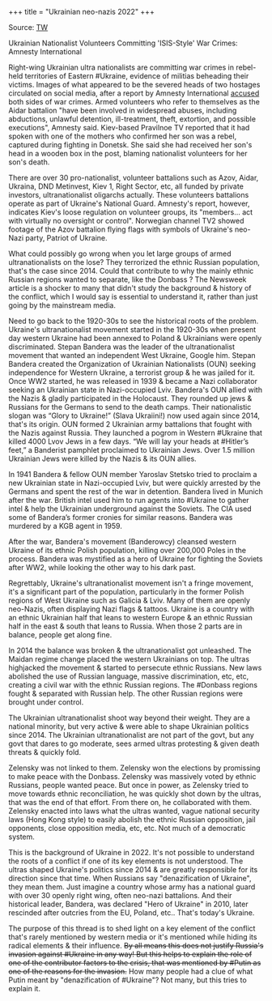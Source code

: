 +++
title = "Ukrainian neo-nazis 2022"
+++

Source: [TW](https://threadreaderapp.com/thread/1501149096949608451.html)

Ukrainian Nationalist Volunteers Committing 'ISIS-Style' War Crimes: Amnesty International

Right-wing Ukrainian ultra nationalists are committing war crimes in rebel-held territories of Eastern #Ukraine, evidence of militias beheading their victims. Images of what appeared to be the severed heads of two hostages circulated on social media, after a report by Amnesty International [accused](https://www.newsweek.com/evidence-war-crimes-committed-ukrainian-nationalist-volunteers-grows-269604) both sides of war crimes. Armed volunteers who refer to themselves as the Aidar battalion "have been involved in widespread abuses, including abductions, unlawful detention, ill-treatment, theft, extortion, and possible executions", Amnesty said. Kiev-based Pravilnoe TV reported that it had spoken with one of the mothers who confirmed her son was a rebel, captured during fighting in Donetsk. She said she had received her son's head in a wooden box in the post, blaming nationalist volunteers for her son's death. 

There are over 30 pro-nationalist, volunteer battalions such as Azov, Aidar, Ukraina, DND Metinvest, Kiev 1, Right Sector, etc, all funded by private investors, ultranationalist oligarchs actually. These volunteers battalions operate as part of Ukraine's National Guard. Amnesty's report, however, indicates Kiev's loose regulation on volunteer groups, its "members... act with virtually no oversight or control". Norwegian channel TV2 showed footage of the Azov battalion flying flags with symbols of Ukraine's neo-Nazi party, Patriot of Ukraine.

What could possibly go wrong when you let large groups of armed ultranationalists on the lose? They terrorized the ethnic Russian population, that's the case since 2014. Could that contribute to why the mainly ethnic Russian regions wanted to separate, like the Donbass ? The Newsweek article is a shocker to many that didn't study the background & history of the conflict, which I would say is essential to understand it, rather than just going by the mainstream media.

Need to go back to the 1920-30s to see the historical roots of the problem. Ukraine's ultranationalist movement started in the 1920-30s when present day western Ukraine had been annexed to Poland & Ukrainians were openly discriminated. Stepan Bandera was the leader of the ultranationalist movement that wanted an independent West Ukraine, Google him. Stepan Bandera created the Organization of Ukrainian Nationalists (OUN) seeking independence for Western Ukraine, a terrorist group & he was jailed for it. Once WW2 started, he was released in 1939 & became a Nazi collaborator seeking an Ukrainian state in Nazi-occupied Lviv. Bandera's OUN allied with the Nazis & gladly participated in the Holocaust. They rounded up jews & Russians for the Germans to send to the death camps. Their nationalistic slogan was “Glory to Ukraine!” (Slava Ukraiini!) now used again since 2014, that's its origin. OUN formed 2 Ukrainian army battalions that fought with the Nazis against Russia. They launched a pogrom in Western #Ukraine that killed 4000 Lvov Jews in a few days. “We will lay your heads at #Hitler’s feet,” a Banderist pamphlet proclaimed to Ukrainian Jews. Over 1.5 million Ukrainian Jews were killed by the Nazis & its OUN allies.

In 1941 Bandera & fellow OUN member Yaroslav Stetsko tried to proclaim a new Ukrainian state in Nazi-occupied Lviv, but were quickly arrested by the Germans and spent the rest of the war in detention. Bandera lived in Munich after the war. British intel used him to run agents into #Ukraine to gather intel & help the Ukrainian underground against the Soviets. The CIA used some of Bandera’s former cronies for similar reasons. Bandera was murdered by a KGB agent in 1959.

After the war, Bandera's movement (Banderowcy) cleansed western Ukraine of its ethnic Polish population, killing over 200,000 Poles in the process. Bandera was mystified as a hero of Ukraine for fighting the Soviets after WW2, while looking the other way to his dark past. 

Regrettably, Ukraine's ultranationalist movement isn't a fringe movement, it's a significant part of the population, particularly in the former Polish regions of West Ukraine such as Galicia & Lviv. Many of them are openly neo-Nazis, often displaying Nazi flags & tattoos. Ukraine is a country with an ethnic Ukrainian half that leans to western Europe & an ethnic Russian half in the east & south that leans to Russia. When those 2 parts are in balance, people get along fine. 

In 2014 the balance was broken & the ultranationalist got unleashed. The Maidan regime change placed the western Ukrainians on top. The ultras highjacked the movement & started to persecute ethnic Russians. New laws abolished the use of Russian language, massive discrimination, etc, etc, creating a civil war with the ethnic Russian regions. The #Donbass regions fought & separated with Russian help. The other Russian regions were brought under control. 

The Ukrainian ultranationalist shoot way beyond their weight. They are a national minority, but very active & were able to shape Ukrainian politics since 2014. The Ukrainian ultranationalist are not part of the govt, but any govt that dares to go moderate, sees armed ultras protesting & given death threats & quickly fold.

Zelensky was not linked to them. Zelensky won the elections by promissing to make peace with the Donbass. Zelensky was massively voted by ethnic Russians, people wanted peace. But once in power, as Zelensky tried to move towards ethnic reconciliation, he was quickly shot down by the ultras, that was the end of that effort. From there on, he collaborated with them. Zelensky enacted into laws what the ultras wanted, vague national security laws (Hong Kong style) to easily abolish the ethnic Russian opposition, jail opponents, close opposition media, etc, etc. Not much of a democratic system.

This is the background of Ukraine in 2022. It's not possible to understand the roots of a conflict if one of its key elements is not understood. The ultras shaped Ukraine's politics since 2014 & are greatly responsible for its direction since that time. When Russians say "denazification of Ukraine", they mean them. Just imagine a country whose army has a national guard with over 30 openly right wing, often neo-nazi battalions. And their historical leader, Bandera, was declared "Hero of Ukraine" in 2010, later rescinded after outcries from the EU, Poland, etc.. That's today's Ukraine.

The purpose of this thread is to shed light on a key element of the conflict that's rarely mentioned by western media or it's mentioned while hiding its radical elements & their influence. ~~By all means this does not justify Russia's invasion against #Ukraine in any way! But this helps to explain the role of one of the contributor factors to the crisis, that was mentioned by #Putin as one of the reasons for the invasion.~~ How many people had a clue of what Putin meant by "denazification of #Ukraine"? Not many, but this tries to explain it. 